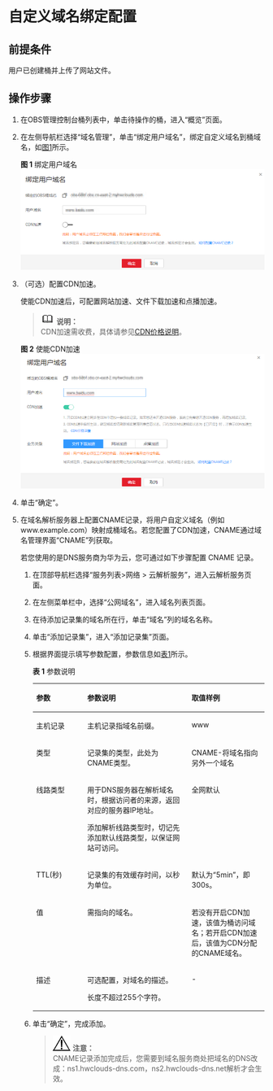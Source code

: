 # 自定义域名绑定配置<a name="obs_03_0032"></a>

## 前提条件<a name="section16552733193411"></a>

用户已创建桶并上传了网站文件。

## 操作步骤<a name="section541719774011"></a>

1.  在OBS管理控制台桶列表中，单击待操作的桶，进入“概览”页面。
2.  在左侧导航栏选择“域名管理”，单击“绑定用户域名”，绑定自定义域名到桶域名，如[图1](#fig53010339108)所示。

    **图 1**  绑定用户域名<a name="fig53010339108"></a>  
    ![](figures/绑定用户域名.png "绑定用户域名")

3.  （可选）配置CDN加速。

    使能CDN加速后，可配置网站加速、文件下载加速和点播加速。

    >![](public_sys-resources/icon-note.gif) **说明：**   
    >CDN加速需收费，具体请参见[CDN价格说明](https://support.huaweicloud.com/pro_price/index.html#cdn_detail)。  

    **图 2**  使能CDN加速<a name="fig2082812010503"></a>  
    ![](figures/使能CDN加速.png "使能CDN加速")

4.  单击“确定”。
5.  在域名解析服务器上配置CNAME记录，将用户自定义域名（例如www.example.com）映射成桶域名。若您配置了CDN加速，CNAME通过域名管理界面“CNAME”列获取。

    若您使用的是DNS服务商为华为云，您可通过如下步骤配置 CNAME 记录。

    1.  在顶部导航栏选择“服务列表\>网络 \> 云解析服务”，进入云解析服务页面。
    2.  在左侧菜单栏中，选择“公网域名”，进入域名列表页面。
    3.  在待添加记录集的域名所在行，单击“域名”列的域名名称。
    4.  单击“添加记录集”，进入“添加记录集”页面。
    5.  根据界面提示填写参数配置，参数信息如[表1](#table18826111120149)所示。

        **表 1**  参数说明

        <a name="table18826111120149"></a>
        <table><thead align="left"><tr id="row17826121181414"><th class="cellrowborder" valign="top" width="22%" id="mcps1.2.4.1.1"><p id="p13826191112144"><a name="p13826191112144"></a><a name="p13826191112144"></a>参数</p>
        </th>
        <th class="cellrowborder" valign="top" width="45%" id="mcps1.2.4.1.2"><p id="p9826911171417"><a name="p9826911171417"></a><a name="p9826911171417"></a>参数说明</p>
        </th>
        <th class="cellrowborder" valign="top" width="33%" id="mcps1.2.4.1.3"><p id="p1682651115148"><a name="p1682651115148"></a><a name="p1682651115148"></a>取值样例</p>
        </th>
        </tr>
        </thead>
        <tbody><tr id="row1482616114141"><td class="cellrowborder" valign="top" width="22%" headers="mcps1.2.4.1.1 "><p id="p2049713718147"><a name="p2049713718147"></a><a name="p2049713718147"></a>主机记录</p>
        </td>
        <td class="cellrowborder" valign="top" width="45%" headers="mcps1.2.4.1.2 "><p id="p13497737141414"><a name="p13497737141414"></a><a name="p13497737141414"></a>主机记录指域名前缀。</p>
        </td>
        <td class="cellrowborder" valign="top" width="33%" headers="mcps1.2.4.1.3 "><p id="p17497183716145"><a name="p17497183716145"></a><a name="p17497183716145"></a>www</p>
        </td>
        </tr>
        <tr id="row782611119144"><td class="cellrowborder" valign="top" width="22%" headers="mcps1.2.4.1.1 "><p id="p204971037131414"><a name="p204971037131414"></a><a name="p204971037131414"></a>类型</p>
        </td>
        <td class="cellrowborder" valign="top" width="45%" headers="mcps1.2.4.1.2 "><p id="p11497437181411"><a name="p11497437181411"></a><a name="p11497437181411"></a>记录集的类型，此处为CNAME类型。</p>
        </td>
        <td class="cellrowborder" valign="top" width="33%" headers="mcps1.2.4.1.3 "><p id="p24975374144"><a name="p24975374144"></a><a name="p24975374144"></a>CNAME-将域名指向另外一个域名</p>
        </td>
        </tr>
        <tr id="row482661141419"><td class="cellrowborder" valign="top" width="22%" headers="mcps1.2.4.1.1 "><p id="p174974374146"><a name="p174974374146"></a><a name="p174974374146"></a>线路类型</p>
        </td>
        <td class="cellrowborder" valign="top" width="45%" headers="mcps1.2.4.1.2 "><p id="p749743771417"><a name="p749743771417"></a><a name="p749743771417"></a>用于DNS服务器在解析域名时，根据访问者的来源，返回对应的服务器IP地址。</p>
        <p id="p94971037171418"><a name="p94971037171418"></a><a name="p94971037171418"></a>添加解析线路类型时，切记先添加默认线路类型，以保证网站可访问。</p>
        </td>
        <td class="cellrowborder" valign="top" width="33%" headers="mcps1.2.4.1.3 "><p id="p4497937181412"><a name="p4497937181412"></a><a name="p4497937181412"></a>全网默认</p>
        </td>
        </tr>
        <tr id="row8826181119146"><td class="cellrowborder" valign="top" width="22%" headers="mcps1.2.4.1.1 "><p id="p15497113717145"><a name="p15497113717145"></a><a name="p15497113717145"></a>TTL(秒)</p>
        </td>
        <td class="cellrowborder" valign="top" width="45%" headers="mcps1.2.4.1.2 "><p id="p1349713714147"><a name="p1349713714147"></a><a name="p1349713714147"></a>记录集的有效缓存时间，以秒为单位。</p>
        </td>
        <td class="cellrowborder" valign="top" width="33%" headers="mcps1.2.4.1.3 "><p id="p749718376142"><a name="p749718376142"></a><a name="p749718376142"></a>默认为“5min”，即300s。</p>
        </td>
        </tr>
        <tr id="row1882621121414"><td class="cellrowborder" valign="top" width="22%" headers="mcps1.2.4.1.1 "><p id="p1549773711419"><a name="p1549773711419"></a><a name="p1549773711419"></a>值</p>
        </td>
        <td class="cellrowborder" valign="top" width="45%" headers="mcps1.2.4.1.2 "><p id="p16639155285514"><a name="p16639155285514"></a><a name="p16639155285514"></a>需指向的域名。</p>
        </td>
        <td class="cellrowborder" valign="top" width="33%" headers="mcps1.2.4.1.3 "><p id="p1049743714143"><a name="p1049743714143"></a><a name="p1049743714143"></a>若没有开启CDN加速，该值为桶访问域名；若开启CDN加速后，该值为CDN分配的CNAME域名。</p>
        </td>
        </tr>
        <tr id="row15826911141412"><td class="cellrowborder" valign="top" width="22%" headers="mcps1.2.4.1.1 "><p id="p84971237141410"><a name="p84971237141410"></a><a name="p84971237141410"></a>描述</p>
        </td>
        <td class="cellrowborder" valign="top" width="45%" headers="mcps1.2.4.1.2 "><p id="p1149733751415"><a name="p1149733751415"></a><a name="p1149733751415"></a>可选配置，对域名的描述。</p>
        <p id="p249783714141"><a name="p249783714141"></a><a name="p249783714141"></a>长度不超过255个字符。</p>
        </td>
        <td class="cellrowborder" valign="top" width="33%" headers="mcps1.2.4.1.3 "><p id="p14497183771415"><a name="p14497183771415"></a><a name="p14497183771415"></a>-</p>
        </td>
        </tr>
        </tbody>
        </table>

    6.  单击“确定”，完成添加。

        >![](public_sys-resources/icon-notice.gif) **注意：**   
        >CNAME记录添加完成后，您需要到域名服务商处把域名的DNS改成：ns1.hwclouds-dns.com，ns2.hwclouds-dns.net解析才会生效。  



